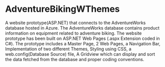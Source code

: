 # AdventureBikingWThemes
 A website prototype(ASP.NET) that connects to the AdventureWorks database hosted in Azure. The AdventureWorks database contains product information on equipment related to adventure biking. The website prototype has been built on ASP.NET Web Pages (.aspx Extension coded in C#). The prototype includes a Master Page, 2 Web Pages, a Navigation Bar, Implementation of two different Themes, Styling using CSS, a web.config(Database Source) file, A Gridview which can display and sort the data fetched from the database and proper coding conventions.
